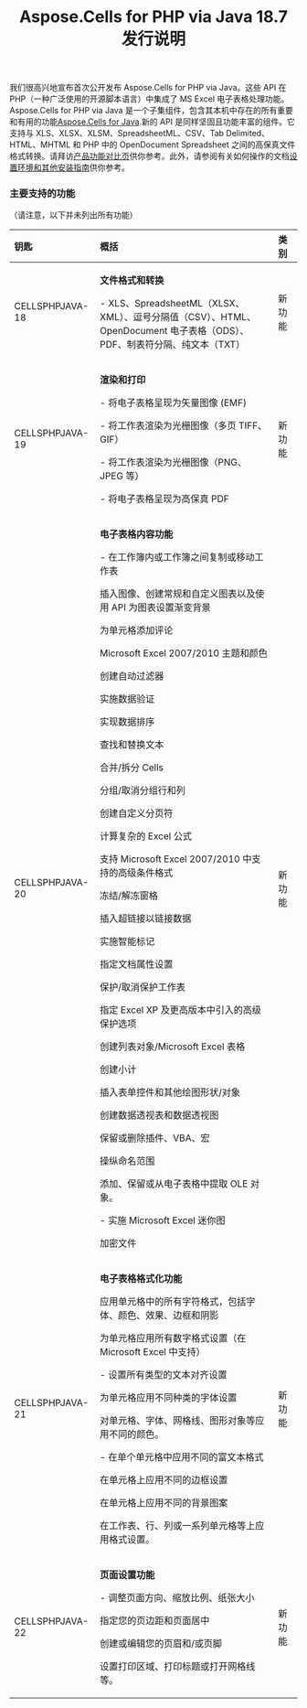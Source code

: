 ﻿---
title: Aspose.Cells for PHP via Java 18.7 发行说明
type: docs
weight: 10
url: /zh/php-java/aspose-cells-for-php-via-java-18-7-release-notes/
---
我们很高兴地宣布首次公开发布 Aspose.Cells for PHP via Java。这些 API 在 PHP（一种广泛使用的开源脚本语言）中集成了 MS Excel 电子表格处理功能。 Aspose.Cells for PHP via Java 是一个子集组件，包含其本机中存在的所有重要和有用的功能[Aspose.Cells for Java](https://products.aspose.com/cells/java/).新的 API 是同样坚固且功能丰富的组件。它支持与 XLS、XLSX、XLSM、SpreadsheetML、CSV、Tab Delimited、HTML、MHTML 和 PHP 中的 OpenDocument Spreadsheet 之间的高保真文件格式转换。请拜访[产品功能对比页](/cells/zh/java/aspose-cells-for-php-via-java-features/)供你参考。此外，请参阅有关如何操作的文档[设置环境和其他安装指南](/cells/zh/java/setup-and-installation-guidelines/)供你参考。
### **主要支持的功能**
（请注意，以下并未列出所有功能）

|**钥匙** |**概括** |**类别** |
|:- |:- |:- |
|CELLSPHPJAVA-18|<p>**文件格式和转换**</p><p>- XLS、SpreadsheetML（XLSX、XML）、逗号分隔值（CSV）、HTML、OpenDocument 电子表格（ODS）、PDF、制表符分隔、纯文本（TXT）</p>|新功能|
|CELLSPHPJAVA-19|<p>**渲染和打印**</p><p>- 将电子表格呈现为矢量图像 (EMF)</p><p>- 将工作表渲染为光栅图像（多页 TIFF、GIF）</p><p>- 将工作表渲染为光栅图像（PNG、JPEG 等）</p><p>- 将电子表格呈现为高保真 PDF</p>|新功能|
|CELLSPHPJAVA-20|<p>**电子表格内容功能**</p><p>- 在工作簿内或工作簿之间复制或移动工作表</p><p>插入图像、创建常规和自定义图表以及使用 API 为图表设置渐变背景</p><p>为单元格添加评论</p><p>Microsoft Excel 2007/2010 主题和颜色</p><p>创建自动过滤器</p><p>实施数据验证</p><p>实现数据排序</p><p>查找和替换文本</p><p>合并/拆分 Cells</p><p>分组/取消分组行和列</p><p>创建自定义分页符</p><p>计算复杂的 Excel 公式</p><p>支持 Microsoft Excel 2007/2010 中支持的高级条件格式</p><p>冻结/解冻窗格</p><p>插入超链接以链接数据</p><p>实施智能标记</p><p>指定文档属性设置</p><p>保护/取消保护工作表</p><p>指定 Excel XP 及更高版本中引入的高级保护选项</p><p>创建列表对象/Microsoft Excel 表格</p><p>创建小计</p><p>插入表单控件和其他绘图形状/对象</p><p>创建数据透视表和数据透视图</p><p>保留或删除插件、VBA、宏</p><p>操纵命名范围</p><p>添加、保留或从电子表格中提取 OLE 对象。</p><p>- 实施 Microsoft Excel 迷你图</p><p>加密文件</p>|新功能|
|CELLSPHPJAVA-21|<p>**电子表格格式化功能**</p><p>应用单元格中的所有字符格式，包括字体、颜色、效果、边框和阴影</p><p>为单元格应用所有数字格式设置（在 Microsoft Excel 中支持）</p><p>- 设置所有类型的文本对齐设置</p><p>为单元格应用不同种类的字体设置</p><p>对单元格、字体、网格线、图形对象等应用不同的颜色。</p><p>- 在单个单元格中应用不同的富文本格式</p><p>在单元格上应用不同的边框设置</p><p>在单元格上应用不同的背景图案</p><p>在工作表、行、列或一系列单元格等上应用格式设置。</p>|新功能|
|CELLSPHPJAVA-22|<p>**页面设置功能**</p><p>- 调整页面方向、缩放比例、纸张大小</p><p>指定您的页边距和页面居中</p><p>创建或编辑您的页眉和/或页脚</p><p>设置打印区域、打印标题或打开网格线等。</p>|新功能|


